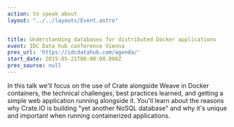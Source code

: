 ```yaml
---
action: to speak about
layout: "../../layouts/Event.astro"


title: Understanding databases for distributed Docker applications
event: IDC Data hub conference Vienna
pres_url: 'https://idcdatahub.com/agenda/'
start_date: 2015-05-21T00:00:00.000Z
pres_source: null
---
```


In this talk we'll focus on the use of Crate alongside Weave in Docker containers, the technical challenges, best practices learned, and getting a simple web application running alongside it. You'll learn about the reasons why Crate.IO is building "yet another NoSQL database" and why it's unique and important when running containerized applications.
